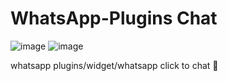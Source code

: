 # WhatsApp-Plugins Chat

![image](https://github.com/luthfirf/whatsapp-plugins-chat/assets/65375034/86994519-e1c3-49e0-8f7c-8d9e99ddc049)
![image](https://github.com/luthfirf/whatsapp-plugins-chat/assets/65375034/c22985a1-f346-4107-b601-aa552c2d1505)

whatsapp plugins/widget/whatsapp click to chat 🍿
